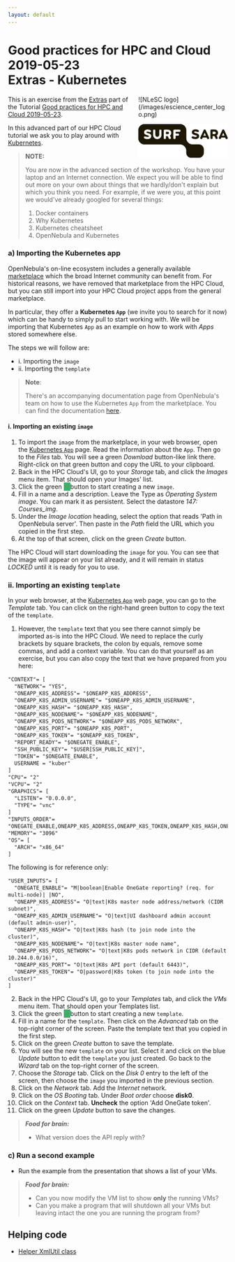```yaml
---
layout: default
---
```


# Good practices for HPC and Cloud 2019-05-23  <br/> Extras - Kubernetes

<div style="float:right;max-width:205px;" markdown="1">
![NLeSC logo](/images/escience_center_logo.png)

![SURFsara logo](/images/SURFsara_logo.png)
</div>

This is an exercise from the [Extras](extras) part of the Tutorial [Good practices for HPC and Cloud 2019-05-23](.).

In this advanced part of our HPC Cloud tutorial we ask you to play around with [Kubernetes](https://kubernetes.io/).

>**NOTE:**
>
>You are now in the advanced section of the workshop. You have your laptop and an Internet connection. We expect you will be able to find out more on your own about things that we hardly/don't explain but which you think you need. For example, if we were you, at this point we would've already googled for several things: 
>
>1. Docker containers
>1. Why Kubernetes
>1. Kubernetes cheatsheet
>1. OpenNebula and Kubernetes

### a) Importing the Kubernetes app

OpenNebula's on-line ecosystem includes a generally available [marketplace](http://marketplace.opennebula.systems/appliance) which the broad Internet community can benefit from. For historical reasons, we have removed that marketplace from the HPC Cloud, but you can still import into your HPC Cloud project apps from the general marketplace. 

In particular, they offer a **Kubernetes `App`** (we invite you to search for it now) which can be handy to simply pull to start working with. We will be importing that Kubernetes `App` as an example on how to work with _Apps_ stored somewhere else.

The steps we will follow are:

* i. Importing the `image`
* ii. Importing the `template`

>**Note**:
>
>There's an accompanying documentation page from OpenNebula's team on how to use the Kubernetes `App` from the marketplace. You can find the documentation [here](http://marketplace.opennebula.org/docs/service/kubernetes.html).

#### i. Importing an existing `image`

1. To import the `image` from the marketplace, in your web browser, open the [Kubernetes `App`](http://marketplace.opennebula.systems/appliance/edc648b6-5958-4370-9b66-555fd5846182) page. Read the information about the `App`. Then go to the _Files_ tab. You will see a green _Download_ button-like link there. Right-click on that green button and copy the URL to your clipboard. 
2. Back in the HPC Cloud's UI, go to your _Storage_ tab, and click the _Images_ menu item. That should open your Images' list.
3. Click the green _<i class="fa fa-plus" style="background-color:#43AC6A;border-color:#368a55;color:#fff;padding:1px 1ex 1px 1ex;"></i>_ button to start creating a new `image`.
4. Fill in a name and a description. Leave the Type as _Operating System image_. You can mark it as persistent. Select the datastore _147: Courses\_img_. 
5. Under the _Image location_ heading, select the option that reads 'Path in OpenNebula server'. Then paste in the _Path_ field the URL which you copied in the first step.
6. At the top of that screen, click on the green _Create_ button.

The HPC Cloud will start downloading the `image` for you. You can see that the image will appear on your list already, and it will remain in status _LOCKED_ until it is ready for you to use. 

### ii. Importing an existing `template`

In your web browser, at the [Kubernetes `App`](http://marketplace.opennebula.systems/appliance/edc648b6-5958-4370-9b66-555fd5846182) web page, you can go to the _Template_ tab. You can click on the right-hand green button to copy the text of the `template`.

1. However, the `template` text that you see there cannot simply be imported as-is into the HPC Cloud. We need to replace the curly brackets by square brackets, the colon by equals, remove some commas, and add a context variable. You can do that yourself as an exercise, but you can also copy the text that we have prepared from you here:

```
"CONTEXT"= [
  "NETWORK"= "YES",
  "ONEAPP_K8S_ADDRESS"= "$ONEAPP_K8S_ADDRESS",
  "ONEAPP_K8S_ADMIN_USERNAME"= "$ONEAPP_K8S_ADMIN_USERNAME",
  "ONEAPP_K8S_HASH"= "$ONEAPP_K8S_HASH",
  "ONEAPP_K8S_NODENAME"= "$ONEAPP_K8S_NODENAME",
  "ONEAPP_K8S_PODS_NETWORK"= "$ONEAPP_K8S_PODS_NETWORK",
  "ONEAPP_K8S_PORT"= "$ONEAPP_K8S_PORT",
  "ONEAPP_K8S_TOKEN"= "$ONEAPP_K8S_TOKEN",
  "REPORT_READY"= "$ONEGATE_ENABLE",
  "SSH_PUBLIC_KEY"= "$USER[SSH_PUBLIC_KEY]",
  "TOKEN"= "$ONEGATE_ENABLE",
  USERNAME = "kuber" 
]
"CPU"= "2"
"VCPU"= "2"
"GRAPHICS"= [
  "LISTEN"= "0.0.0.0",
  "TYPE"= "vnc"
]
"INPUTS_ORDER"= "ONEGATE_ENABLE,ONEAPP_K8S_ADDRESS,ONEAPP_K8S_TOKEN,ONEAPP_K8S_HASH,ONEAPP_K8S_NODENAME,ONEAPP_K8S_PORT,ONEAPP_K8S_PODS_NETWORK,ONEAPP_K8S_ADMIN_USERNAME"
"MEMORY"= "3096"
"OS"= [
  "ARCH"= "x86_64"
]
```

The following is for reference only:

```
"USER_INPUTS"= [
  "ONEGATE_ENABLE"= "M|boolean|Enable OneGate reporting? (req. for multi-node)| |NO",
  "ONEAPP_K8S_ADDRESS"= "O|text|K8s master node address/network (CIDR subnet)",
  "ONEAPP_K8S_ADMIN_USERNAME"= "O|text|UI dashboard admin account (default admin-user)",
  "ONEAPP_K8S_HASH"= "O|text|K8s hash (to join node into the cluster)",
  "ONEAPP_K8S_NODENAME"= "O|text|K8s master node name",
  "ONEAPP_K8S_PODS_NETWORK"= "O|text|K8s pods network in CIDR (default 10.244.0.0/16)",
  "ONEAPP_K8S_PORT"= "O|text|K8s API port (default 6443)",
  "ONEAPP_K8S_TOKEN"= "O|password|K8s token (to join node into the cluster)"
]
```

2. Back in the HPC Cloud's UI, go to your _Templates_ tab, and click the _VMs_ menu item. That should open your Templates list.
3. Click the green _<i class="fa fa-plus" style="background-color:#43AC6A;border-color:#368a55;color:#fff;padding:1px 1ex 1px 1ex;"></i>_ button to start creating a new `template`.
4. Fill in a name for the `template`. Then click on the _Advanced_ tab on the top-right corner of the screen. Paste the template text that you copied in the first step.
5. Click on the green _Create_ button to save the template.
6. You will see the new `template` on your list. Select it and click on the blue _Update_ button to edit the `template` you just created. Go back to the _Wizard_ tab on the top-right corner of the screen. 
7.  Choose the _Storage_ tab. Click on the _Disk 0_ entry to the left of the screen, then choose the `image` you imported in the previous section. 
8.  Click on the _Network_ tab. Add the _Internet_ network.
9.  Click on the _OS Booting_ tab. Under _Boot order_ choose **disk0**.
10. Click on the _Context_ tab. **Uncheck** the option 'Add OneGate token'.
11. Click on the green _Update_ button to save the changes.


> **_Food for brain:_**
>
> * What version does the API reply with?

### c) Run a second example

* Run the example from the presentation that shows a list of your VMs.

> **_Food for brain:_**
>
> * Can you now modify the VM list to show **only** the running VMs?
> * Can you make a program that will shutdown all your VMs but leaving intact the one you are running the program from?

## <a name="xml_print"></a> Helping code
 
  * [Helper XmlUtil class](./code/xml_util.py)
